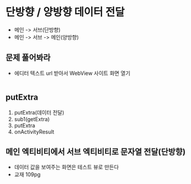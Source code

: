 # 단방향 / 양방향 데이터 전달
- 메인 -> 서브(단방향)
- 메인 -> 서브 -> 메인(양방향)

## 문제 풀어봐라
- 에디터 텍스트 url 받아서  WebView 사이트 화면 열기
```xml

```

## putExtra
1. putExtra(데이터 전달)
2. sub1(getExtra)
3. putExtra
4. onActivityResult

## 메인 엑티비티에서 서브 엑티비티로 문자열 전달(단방향)
- 데이터 값을 보여주는 화면은 테스트 뷰로 만든다
- 교재 109pg